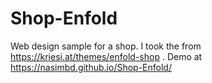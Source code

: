 # Shop-Enfold
Web design sample for a shop. I took the from https://kriesi.at/themes/enfold-shop . 
Demo at  https://nasimbd.github.io/Shop-Enfold/

